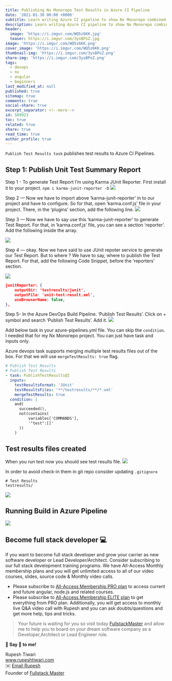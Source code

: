 ```yaml
---
title: Publishing Nx Monorepo Test Results in Azure CI Pipeline
date: '2021-01-30 00:00 +0000'
subtitle: Learn writing Azure CI pipeline to show Nx Monorepo combined Test Results
description: Learn writing Azure CI pipeline to show Nx Monorepo combined Test Results
header:
  image: 'https://i.imgur.com/WQ5z6KK.jpg'
  teaser: https://i.imgur.com/3ysBPoZ.jpg
image: 'https://i.imgur.com/WQ5z6KK.png'
cover_image: 'https://i.imgur.com/WQ5z6KK.png'
thumbnail-img: 'https://i.imgur.com/3ysBPoZ.png'
share-img: 'https://i.imgur.com/3ysBPoZ.png'
tags:
  - devops
  - nx
  - angular
  - beginners
last_modified_at: null
published: true
sitemap: true
comments: true
social-share: true
excerpt_separator: <!--more-->
id: 589923
toc: true
related: true
share: true
read_time: true
author_profile: true
---
```


`Publish Test Results task` publishes test results to Azure CI Pipelines.

## Step 1: Publish Unit Test Summary Report

Step 1 - To generate Test Report I’m using Karma JUnit Reporter. First install
it to your project. `npm i karma-junit-reporter -D`
![](https://i.imgur.com/xU6AEaJ.png)

Step 2 — Now we have to import above ‘karma-junit-reporter’ in to our project
and have to configure. So for that, open ‘karma.conf.js’ file in your project.
There, in the ‘plugins’ section, add the following line.
![](https://i.imgur.com/wR88IaA.png)

Step 3 — Now we have to say use this ‘karma-junit-reporter’ to generate Test
Report. For that, in ‘karma.conf.js’ file, you can see a section ‘reporter’. Add
the following inside the array.

![](https://i.imgur.com/vI4aatC.png)

Step 4 — okay. Now we have said to use JUnit repoter service to generate our
Test Report. But to where ? We have to say, where to publish the Test Report.
For that, add the following Code Snippet, before the ‘reporters’ section.

![](https://i.imgur.com/5ej8reJ.png)

```json
junitReporter: {
    outputDir: 'testresults/junit',
    outputFile: 'unit-test-result.xml',
    useBrowserName: false,
},
```

Step 5- In the Azure DevOps Build Pipeline. ‘Publish Test Results’. Click on +
symbol and search ‘Publish Test Results’. Add it.
![](https://i.imgur.com/HCfNtkY.png)

Add below task in your azure-pipelines.yml file. You can skip the `condition`. I
needed that for my Nx Monorepo project. You can just have task and inputs only.

Azure devops task supports merging multiple test results files out of the box.
For that we will use `mergeTestResults: true` flag.

```yaml
# Publish Test Results
# Publish Test Results
- task: PublishTestResults@2
  inputs:
    testResultsFormat: 'JUnit'
    testResultsFiles: '**/testresults/**/*.xml'
    mergeTestResults: true
  condition: |
    and(
      succeeded(),
      not(contains(
          variables['COMMANDS'],
          '"test":[]'
      ))
    )
```

## Test results files created

When you run test now you should see test results file.
![](https://i.imgur.com/mE8wvJL.png)

In order to avoid check-in them in git repo consider updating `.gitignore`

```shell
# Test Results
testresults/
```

![](https://i.imgur.com/drw4ibo.png)

## Running Build in Azure Pipeline

![](https://i.imgur.com/Vo6XfZr.png)

## Become full stack developer 💻

If you want to become full stack developer and grow your carrier as new software
developer or Lead Developer/Architect. Consider subscribing to our full stack
development training programs. We have All-Access Monthly membership plans and
you will get unlimited access to all of our video courses, slides, source code &
Monthly video calls.

- Please subscribe to
  [All-Access Membership PRO plan](https://www.fullstackmaster.net/pro) to
  access current and future angular, node.js and related courses.
- Please subscribe to
  [All-Access Membership ELITE plan](https://www.fullstackmaster.net/elite) to
  get everything from PRO plan. Additionally, you will get access to monthly
  live Q&A video call with Rupesh and you can ask doubts/questions and get more
  help, tips and tricks.

> Your future is waiting for you so visit today
> [FullstackMaster](www.fullstackmaster.net) and allow me to help you to board
> on your dream software company as a Developer,Architect or Lead Engineer role.

**💖 Say 👋 to me!**

<div> 
Rupesh Tiwari </div><div>
<a href="https://www.rupeshtiwari.com"> www.rupeshtiwari.com</a> </div><div>
✉️ <a href="mailto:fullstackmaster1@gmail.com?subject=Hi"> Email Rupesh</a> </div><div>
Founder of <a href="https://www.fullstackmaster.net"> Fullstack Master</a></div><div>
</div>
